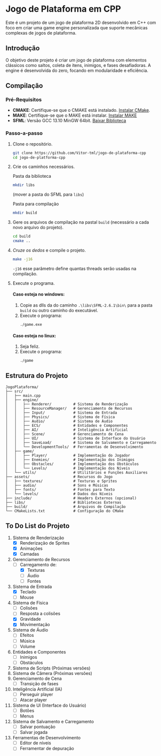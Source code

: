 # Jogo de Plataforma em CPP
Este é um projeto de um jogo de plataforma 2D desenvolvido em C++ com foco em criar uma game engine personalizada que suporte mecânicas complexas de jogos de plataforma.

## Introdução

O objetivo deste projeto é criar um jogo de plataforma com elementos clássicos como saltos, coleta de itens, inimigos, e fases desafiadoras. A engine é desenvolvida do zero, focando em modularidade e eficiência.

## Compilação
### Pré-Requisitos
- **CMAKE**: Certifique-se que o CMAKE está instalado. [Instalar CMake](https://cmake.org/install/).
- **MAKE**: Certifique-se que o MAKE está instalar. [Instalar MAKE](https://gnuwin32.sourceforge.net/packages/make.htm)
- **SFML**: Versão GCC 13.10 MinGW 64bit. [Baixar Biblioteca](https://www.sfml-dev.org/files/SFML-2.6.1-windows-gcc-13.1.0-mingw-64-bit.zip)

### Passo-a-passo
1.  Clone o repositório.
    ```bash
    git clone https://github.com/Vitor-tml/jogo-de-plataforma-cpp
    cd jogo-de-platforma-cpp
    ```
2. Crie os caminhos necessários.
    
    Pasta da biblioteca
    ```bash
    mkdir libs
    ```
    (mover a pasta do SFML para ```libs```)
    
    Pasta para compilação
    ```bash
    mkdir build
    ```
3. Gere os arquivos de compilação na pastal ```build``` (necessário a cada novo arquivo do projeto).
    ```bash
    cd build
    cmake ..
    ```
4. _Cruze os dedos_ e compile o projeto.
    ```bash
    make -j16
    ```
    ```-j16``` esse parâmetro define quantas threads serão usadas na compilação.
5. Execute o programa.
    
    #### Caso esteja no windows:
    
    1. Copie as dlls da do caminho ```.\libs\SFML-2.6.1\bin\``` para a pasta ```build``` ou outro caminho do executável.    
    2. Execute o programa:
        ```bash
        ./game.exe
        ```
    #### Caso esteja no linux:
    1. Seja feliz.
    2. Execute o programa:
        ```bash
        ./game
        ```
## Estrutura do Projeto

```plaintext
JogoPlataforma/
├── src/
│   ├── main.cpp
│   ├── engine/
│   │   ├── Renderer/          # Sistema de Renderização
│   │   ├── ResourceManager/   # Gerenciamento de Recursos
│   │   ├── Input/             # Sistema de Entrada
│   │   ├── Physics/           # Sistema de Física
│   │   ├── Audio/             # Sistema de Áudio
│   │   ├── ECS/               # Entidades e Componentes
│   │   ├── AI/                # Inteligência Artificial
│   │   ├── Scene/             # Gerenciamento de Cena
│   │   ├── UI/                # Sistema de Interface do Usuário
│   │   ├── SaveLoad/          # Sistema de Salvamento e Carregamento
│   │   └── DevelopmentTools/  # Ferramentas de Desenvolvimento
│   ├── game/
│   │   ├── Player/            # Implementação do Jogador
│   │   ├── Enemies/           # Implementação dos Inimigos
│   │   ├── Obstacles/         # Implementação dos Obstáculos
│   │   └── Levels/            # Implementação dos Níveis
│   └── utils/                 # Utilitários e Funções Auxiliares
├── assets/                    # Recursos do Jogo
│   ├── textures/              # Texturas e Sprites
│   ├── audio/                 # Sons e Músicas
│   ├── fonts/                 # Fontes para Texto
│   └── levels/                # Dados dos Níveis
├── include/                   # Headers Externos (opcional)
├── libs/                      # Bibliotecas Externas
├── build/                     # Arquivos de Compilação
└── CMakeLists.txt             # Configuração do CMake

```
## To Do List do Projeto

1. Sistema de Renderização
    - [x] Renderização de Sprites
    - [x] Animações
    - [x] Camadas

2. Gerenciamento de Recursos
    - [ ] Carregamento de:
        - [x]  Texturas
        - [ ]  Áudio
        - [ ]  Fontes
        
3. Sistema de Entrada
    - [x] Teclado
    - [ ] Mouse
4. Sistema de Física
    - [ ] Colisões
    - [ ] Resposta a colisões
    - [x] Gravidade
    - [x] Movimentação
5. Sistema de Áudio
    - [ ] Efeitos
    - [ ] Música
    - [ ] Volume
6. Entidades e Componentes
    - [ ] Inimigos
    - [ ] Obstáculos
7. Sistema de Scripts (Próximas versões)
8. Sistema de Câmera (Próximas versões)
9. Gerenciamento de Cena
    - [ ] Transição de fases
10. Inteligência Artificial (IA)
    - [ ] Perseguir player
    - [ ] Atacar player
11. Sistema de UI (Interface do Usuário)
    - [ ] Botões
    - [ ] Menus
12. Sistema de Salvamento e Carregamento
    - [ ] Salvar pontuação 
    - [ ] Salvar jogada
13. Ferramentas de Desenvolvimento
    - [ ] Editor de níveis
    - [ ] Ferramentar de depuração
